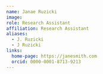 ```yaml
---
name: Janae Ruzicki
image: 
role: Research Assistant
affiliation: Research Assistant
aliases:
  - J. Ruzicki
  - J Ruzicki
links:
  home-page: https://janesmith.com
  orcid: 0000-0001-8713-9213
---
```

